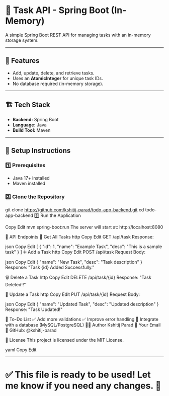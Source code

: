 # 📝 Task API - Spring Boot (In-Memory)

A simple Spring Boot REST API for managing tasks with an in-memory storage system.

---

## 🚀 Features
- Add, update, delete, and retrieve tasks.
- Uses an **AtomicInteger** for unique task IDs.
- No database required (in-memory storage).

---

## 🏗️ Tech Stack
- **Backend:** Spring Boot
- **Language:** Java
- **Build Tool:** Maven

---

## 🔧 Setup Instructions

### **1️⃣ Prerequisites**
- Java 17+ installed
- Maven installed

### **2️⃣ Clone the Repository**
git clone https://github.com/kshitij-parad/todo-app-backend.git
cd todo-app-backend
3️⃣ Run the Application


Copy
Edit
mvn spring-boot:run
The server will start at: http://localhost:8080

📌 API Endpoints
🌟 Get All Tasks
http
Copy
Edit
GET /api/task
Response:

json
Copy
Edit
[
  {
    "id": 1,
    "name": "Example Task",
    "desc": "This is a sample task"
  }
]
➕ Add a Task
http
Copy
Edit
POST /api/task
Request Body:

json
Copy
Edit
{
  "name": "New Task",
  "desc": "Task description"
}
Response: "Task {id} Added Successfully."

🗑️ Delete a Task
http
Copy
Edit
DELETE /api/task/{id}
Response: "Task Deleted!!"

🔄 Update a Task
http
Copy
Edit
PUT /api/task/{id}
Request Body:

json
Copy
Edit
{
  "name": "Updated Task",
  "desc": "Updated description"
}
Response: "Task Updated!"

🎯 To-Do List
✅ Add more validations
✅ Improve error handling
🔲 Integrate with a database (MySQL/PostgreSQL)
👨‍💻 Author
Kshitij Parad
📧 Your Email
📌 GitHub: @kshitij-parad

📝 License
This project is licensed under the MIT License.

yaml
Copy
Edit

---


✅ **This file is ready to be used!** Let me know if you need any changes. 🚀
=======

